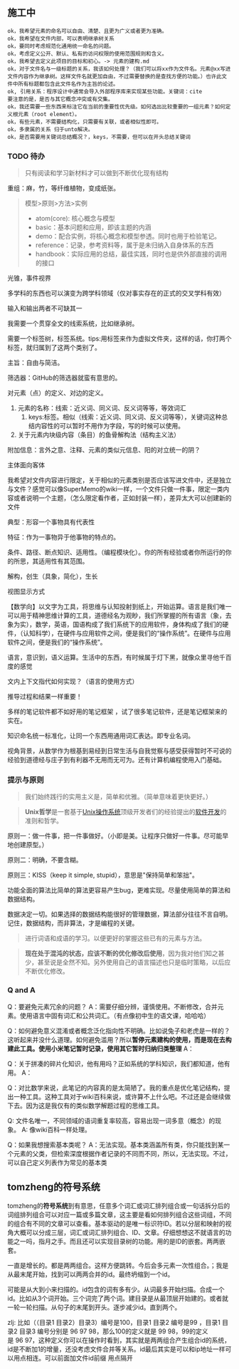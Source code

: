 ## 施工中

```
ok，我希望元素的命名可以自由、清楚、且更为广义或者更为准确。
ok，我希望在文件内部，可以表明继承树关系
ok，要同时考虑规范化通用统一命名的问题。
ok，考虑定义公开、默认、私有的访问权限的使用范围规则和含义。
ok，我希望去定义此项目的目标和初心。-> 元素的建构.md
ok，对于文件名与一级标题的关系，我该如何处理？（我们可以将xx作为文件名。元素@xx写进文件内容作为继承树。这样文件名就更加自由，不过需要替换的是查找方便的功能。）也许此文件中所有标题都包含此文件名作为主旨的论述。
ok, 引用关系：程序设计中通常会导入外部程序库来实现某些功能。关键词：cite
要注意的是，是否与其它概念冲突或有交集。
ok，我还需要一些东西来标注它在当前的重要性优先级。如何选出比较重要的一组元素？如何定义根元素（root element）。
ok，有些元素，不需要结构化，只需要有关联，或者相似性即可。
ok，多隶属的关系 归于unto解决。
ok，是否需要用关键词总结概况？，keys，不需要，但可以在开头总结关键词
```

### TODO 待办

> 只有阅读和学习新材料才可以做到不断优化现有结构

重组：麻，竹，等纤维植物，变成纸张。

> 模型>原则>方法>实例
>
> - atom(core): 核心概念与模型
> - basic：基本问题和应用，即该主题的内涵
> - demo：配合实例，将核心概念和模型参透。同时也用于检验笔记。
> - reference：记录，参考资料等，属于是未归纳入自身体系的东西
> - handbook：实际应用的总结，最佳实践，同时也是供外部直接的调用的接口

光锥，事件视界

多学科的东西也可以演变为跨学科领域（仅对事实存在的正式的交叉学科有效）

<!-- 总的来说，是对页面在点集中相对位置类型和关系的描述，适当弃用关系对的描述，选择通过反链查看关联-->

输入和输出两者不可缺其一

我需要一个贯穿全文的线索系统，比如继承树。

需要一个标签树，标签系统。tips:用标签来作为虚拟文件夹，这样的话，你打两个标签，就归属到了这两个类别了。

主旨：自由与简洁。

筛选器：GitHub的筛选器就蛮有意思的。

对元素（点）的定义、对边的定义。

1. 元素的名称：线索：近义词、同义词、反义词等等，等效词汇
   1. keys:标签。相似（线索：近义词、同义词、反义词等等），关键词这种总结内容性的可以暂时不用作为字段，写的时候可以使用。
2. 关于元素内块级内容（条目）的鱼骨解构法（结构主义法）

附加信息：言外之意、注释、元素的类似元信息、阳的对立统一的阴？

主体面向客体

我希望对文件内容进行限定，关于相似的元素类别是否应该写进文件中，还是独立与文件？感觉可以像SuperMemo的wiki一样，一个文件只做一件事，限定一类内容或者说明一个主题，（怎么限定看作者，正如封装一样），差异太大可以创建新的文件

典型：形容一个事物具有代表性

特征：作为一事物异于他事物的特点的。

条件、路径、断点知识、适用性。（编程模块化）。你的所有经验或者你所运行的你的所思，其适用性有其范围。

解构，创生（具象，简化），生长 

视图显示方式

【数学向】以文字为工具，将思维与认知投射到纸上，开始运算。语言是我们唯一可以用于精神思维计算的工具，道德经名为观眇，我们所掌握的所有语言（象，去象为实），数学，英语，国语构成了我们系统下的应用软件，身体构成了我们的硬件，（认知科学），在硬件与应用软件之间，便是我们的“操作系统”。在硬件与应用软件之间，便是我们的“操作系统”。


语言，意识到，语义运算。生活中的东西，有时候属于灯下黑，就像众里寻他千百度的感觉 

文内上下文指代如何实现？（语言的使用方式）

推导过程和结果一样重要！

多样的笔记软件都不如好用的笔记框架 ，试了很多笔记软件，还是笔记框架来的实在。

知识命名统一标准化，让同一个东西用通用词汇表达。即专业名词。

视角背景，从数学作为根基到易经到日常生活与自我觉察与感受获得暂时不可说的经验到道德经与庄子到有利器不无用而无可为。还有计算机编程使用入门基础。

### 提示与原则

> 我们始终践行的实用主义是，简单和优雅。（简单意味着更快更好。）

> **Unix哲学**是一套基于[Unix操作系统](https://zh.wikipedia.org/wiki/Unix "Unix")顶级开发者们的经验提出的[软件开发](https://zh.wikipedia.org/wiki/%E8%BD%AF%E4%BB%B6%E5%BC%80%E5%8F%91 "软件开发")的准则和哲学。

原则一：做一件事，把一件事做好。（小即是美。让程序只做好一件事。尽可能早地创建原型。）

原则二：明确，不要含糊。

原则三：KISS（keep it simple, stupid），意思是"保持简单和笨拙"。

功能全面的算法比简单的算法更容易产生bug，更难实现。尽量使用简单的算法和数据结构。

数据决定一切。如果选择的数据结构能很好的管理数据，算法部分往往不言自明。记住，数据结构，而非算法，才是编程的关键。


> 进行词语和成语的学习。以便更好的掌握这些已有的元素与方法。

>**现在处于混沌的状态，应该不断的优化修改后使用**，因为我对他们知之甚少，甚至说是全然不知。另外使用自己的语言描述也只是临时策略，以后应不断优化修改。


### Q and A

Q：要避免元素冗余的问题？
A：需要仔细分辨，谨慎使用。不断修改，合并元素。使用语言中固有词汇和公共词汇。（有点像初中生的语文课，哈哈哈）


Q：如何避免意义混淆或者概念泛化指向性不明确。比如说兔子和老虎是一样的？这听起来并没什么道理。如何避免滥用？所以**暂停元素建构的使用，而是现在去构建此工具。使用小米笔记暂时记录，使用其它暂时归纳归类整理**
A：

Q：关于拼凑的碎片化知识，他有用吗？正如系统的学科知识，我们都知道，他有用。
A：

Q：对比数学来说，此笔记的内容真的是太简陋了。我的重点是优化笔记结构，提出一种工具。这种工具对于wiki百科来说，或许算不上什么吧。不过还是会继续做下去。因为这是我仅有的类似数学解题过程的思维工具。


Q: 文件名唯一，不同领域的语词重复率较高，容易出现一词多意（概念）的现象。
A: 像wiki百科一样处理。

Q：如果我想搜索基本类呢？
A：无法实现。基本类涵盖所有类，你只能找到某一个元素的父类，但检索深度根据作者记录的不同而不同，所以，无法实现。不过，可以自己定义列表作为常见的基本类

## tomzheng的**符号系统**

tomzheng的**符号系统**到有意思，任意多个词汇或词汇排列组合或一句话拆分后的词组排列组合可以对应一篇或多篇文章，这主要是看如何排列组合这些词组，不同的组合有不同的文章可以查看。基本驱动的是唯一标识符ID。若以分层和映射的视角大概可以分成三层，词汇或词汇排列组合、ID、文章。仔细想想这不就语言的功能之一吗，指月之手。而且还可以实现目录树的功能。用的是ID的嵌套。两两嵌套。

一直是增长的。都是两两组合。这样方便跳转。今后会多元素一次性组合。；我是从最末尾开始，找到可以两两合并的id。最终坍缩到一个id。

可能是从大到小来扫描的。id包含的词有多有少。从词最多开始扫描。合成一个id。比如从3个词开始。三个词完了两个词。建目录是从最顶层开始建的。或者就一轮一轮扫描。从句子的末尾到开头。逐步减少id。直到两个。

zlj:
比如（（目录1 目录2）目录3）编号是100，目录1 目录2 编号是99 ，目录1 目录2 目录3 编号分别是 96 97 98，那么100的定义就是 99 98，99的定义是 96 97，这种定义你可以在操作时看到，其实就是两两组合产生组合id的系统，id是不断加1的增量，还没考虑文件合并等关系。id最后其实是可以和ip地址一样可以用点相连。可以前面加文件id前缀 用点隔开